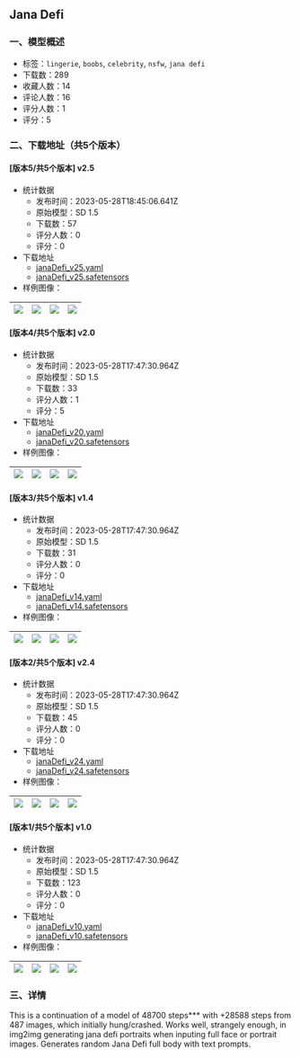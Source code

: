## Jana Defi
### 一、模型概述

- 标签：`lingerie`, `boobs`, `celebrity`, `nsfw`, `jana defi`
- 下载数：289
- 收藏人数：14
- 评论人数：16
- 评分人数：1
- 评分：5

### 二、下载地址（共5个版本）

#### [版本5/共5个版本] v2.5

- 统计数据
  - 发布时间：2023-05-28T18:45:06.641Z
  - 原始模型：SD 1.5
  - 下载数：57
  - 评分人数：0
  - 评分：0
- 下载地址
  - [janaDefi_v25.yaml](https://civitai.com/api/download/models/83931?type=Config&format=Other)
  - [janaDefi_v25.safetensors](https://civitai.com/api/download/models/83931)
- 样例图像：

| <img src="https://image.civitai.com/xG1nkqKTMzGDvpLrqFT7WA/11cb93af-5439-4142-b75f-83be10b9e2b5/width=450/947606.jpeg" /> | <img src="https://image.civitai.com/xG1nkqKTMzGDvpLrqFT7WA/d0ec1b87-c006-4291-8925-f06461b9b7b1/width=450/947603.jpeg" /> | <img src="https://image.civitai.com/xG1nkqKTMzGDvpLrqFT7WA/d5db7ec3-7f76-48cd-896d-2f2c81775a91/width=450/947605.jpeg" /> | <img src="https://image.civitai.com/xG1nkqKTMzGDvpLrqFT7WA/9eda0c05-b695-4bd9-bb08-bc75513f0955/width=450/947604.jpeg" /> |
| ---- | ---- | ---- | ---- |

#### [版本4/共5个版本] v2.0

- 统计数据
  - 发布时间：2023-05-28T17:47:30.964Z
  - 原始模型：SD 1.5
  - 下载数：33
  - 评分人数：1
  - 评分：5
- 下载地址
  - [janaDefi_v20.yaml](https://civitai.com/api/download/models/82172?type=Config&format=Other)
  - [janaDefi_v20.safetensors](https://civitai.com/api/download/models/82172)
- 样例图像：

| <img src="https://image.civitai.com/xG1nkqKTMzGDvpLrqFT7WA/da627d38-8943-4780-b2ed-7e1677056123/width=450/923940.jpeg" /> | <img src="https://image.civitai.com/xG1nkqKTMzGDvpLrqFT7WA/e9c47c1c-e95e-4537-b5eb-27e7870679b7/width=450/923941.jpeg" /> | <img src="https://image.civitai.com/xG1nkqKTMzGDvpLrqFT7WA/048ca724-bad0-496c-9bca-acad64c69847/width=450/923938.jpeg" /> | <img src="https://image.civitai.com/xG1nkqKTMzGDvpLrqFT7WA/7164ae90-1300-48d6-b204-4e1f4d89b3ae/width=450/923937.jpeg" /> |
| ---- | ---- | ---- | ---- |

#### [版本3/共5个版本] v1.4

- 统计数据
  - 发布时间：2023-05-28T17:47:30.964Z
  - 原始模型：SD 1.5
  - 下载数：31
  - 评分人数：0
  - 评分：0
- 下载地址
  - [janaDefi_v14.yaml](https://civitai.com/api/download/models/82080?type=Config&format=Other)
  - [janaDefi_v14.safetensors](https://civitai.com/api/download/models/82080)
- 样例图像：

| <img src="https://image.civitai.com/xG1nkqKTMzGDvpLrqFT7WA/5765273f-f6cf-42eb-9fd5-8e7bcbd1e6e7/width=450/922834.jpeg" /> | <img src="https://image.civitai.com/xG1nkqKTMzGDvpLrqFT7WA/da6f5f94-d4c8-4ef1-90dd-c22a63287177/width=450/922831.jpeg" /> | <img src="https://image.civitai.com/xG1nkqKTMzGDvpLrqFT7WA/3672e3d5-cc1d-4a2b-a68f-9e62b9218c22/width=450/922835.jpeg" /> | <img src="https://image.civitai.com/xG1nkqKTMzGDvpLrqFT7WA/e10095d8-2613-4d93-98a0-c3647a0eb60b/width=450/922833.jpeg" /> |
| ---- | ---- | ---- | ---- |

#### [版本2/共5个版本] v2.4

- 统计数据
  - 发布时间：2023-05-28T17:47:30.964Z
  - 原始模型：SD 1.5
  - 下载数：45
  - 评分人数：0
  - 评分：0
- 下载地址
  - [janaDefi_v24.yaml](https://civitai.com/api/download/models/83072?type=Config&format=Other)
  - [janaDefi_v24.safetensors](https://civitai.com/api/download/models/83072)
- 样例图像：

| <img src="https://image.civitai.com/xG1nkqKTMzGDvpLrqFT7WA/3df0c482-7ae9-49e7-97ca-59d541a5cf3d/width=450/936071.jpeg" /> | <img src="https://image.civitai.com/xG1nkqKTMzGDvpLrqFT7WA/f65f18c2-098d-43f5-bf0e-e450b2504ba8/width=450/936067.jpeg" /> | <img src="https://image.civitai.com/xG1nkqKTMzGDvpLrqFT7WA/e43eddf9-4a9a-475a-9e77-8c99e34c1303/width=450/936066.jpeg" /> | <img src="https://image.civitai.com/xG1nkqKTMzGDvpLrqFT7WA/d08be3de-2911-489a-babc-3b5db7ab3d07/width=450/936075.jpeg" /> |
| ---- | ---- | ---- | ---- |

#### [版本1/共5个版本] v1.0

- 统计数据
  - 发布时间：2023-05-28T17:47:30.964Z
  - 原始模型：SD 1.5
  - 下载数：123
  - 评分人数：0
  - 评分：0
- 下载地址
  - [janaDefi_v10.yaml](https://civitai.com/api/download/models/78904?type=Config&format=Other)
  - [janaDefi_v10.safetensors](https://civitai.com/api/download/models/78904)
- 样例图像：

| <img src="https://image.civitai.com/xG1nkqKTMzGDvpLrqFT7WA/6cd83615-f97f-456e-9543-57770f94be45/width=450/884397.jpeg" /> | <img src="https://image.civitai.com/xG1nkqKTMzGDvpLrqFT7WA/9381af94-c62c-4ff4-a511-ab8ccdff5d8a/width=450/884402.jpeg" /> | <img src="https://image.civitai.com/xG1nkqKTMzGDvpLrqFT7WA/1b014f59-1b36-485b-b204-ceda63c444d4/width=450/884415.jpeg" /> | <img src="https://image.civitai.com/xG1nkqKTMzGDvpLrqFT7WA/7f7e93a2-a2ee-4480-aa70-98cfbdf2c93f/width=450/884454.jpeg" /> |
| ---- | ---- | ---- | ---- |


### 三、详情
<p>This is a continuation of a model of 48700 steps*** with +28588 steps from 487 images, which initially hung/crashed. Works well, strangely enough, in img2img generating jana defi portraits when inputing full face or portrait images. Generates random Jana Defi full body with text prompts.</p>
